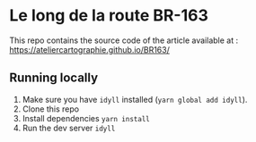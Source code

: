 # Le long de la route BR-163

This repo contains the source code of the article available at : https://ateliercartographie.github.io/BR163/

## Running locally

1. Make sure you have `idyll` installed (`yarn global add idyll`).
2. Clone this repo
3. Install dependencies `yarn install`
4. Run the dev server `idyll`
